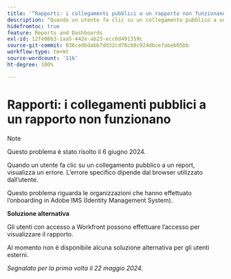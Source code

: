 ```yaml
---
title: '“Rapporti: i collegamenti pubblici a un rapporto non funzionano”'
description: “Quando un utente fa clic su un collegamento pubblico a un report, visualizza un errore. L’errore specifico dipende dal browser utilizzato dall’utente. ”
hidefromtoc: true
feature: Reports and Dashboards
exl-id: 12fe08b3-1aa5-442e-ab23-ecc6d491359c
source-git-commit: 036cedbdabb7dd32cd78cb0c924dbcefabeb05bb
workflow-type: tm+mt
source-wordcount: '116'
ht-degree: 100%

---
```


# Rapporti: i collegamenti pubblici a un rapporto non funzionano

>[!NOTE]
>
>Questo problema è stato risolto il 6 giugno 2024.

Quando un utente fa clic su un collegamento pubblico a un report, visualizza un errore. L’errore specifico dipende dal browser utilizzato dall’utente.

Questo problema riguarda le organizzazioni che hanno effettuato l’onboarding in Adobe IMS (Identity Management System).

**Soluzione alternativa**

Gli utenti con accesso a Workfront possono effettuare l’accesso per visualizzare il rapporto.

Al momento non è disponibile alcuna soluzione alternativa per gli utenti esterni.

_Segnalato per la prima volta il 22 maggio 2024._

